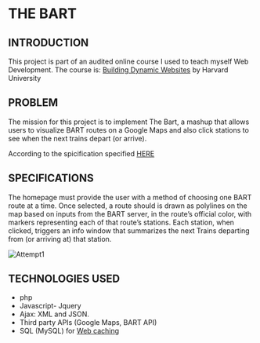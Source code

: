 # THE BART

## INTRODUCTION
This project is part of an audited online course I used to teach myself Web Development. The course is: [Building Dynamic Websites](http://cs75.tv/2012/summer/) by Harvard University

## PROBLEM
The mission for this project is to implement The Bart, a mashup that allows users to visualize BART routes on a Google Maps and also click stations to see when the next trains depart (or arrive).

According to the spicification specified [HERE](http://cdn.cs75.net/2012/summer/projects/2/project2.pdf)

## SPECIFICATIONS
The homepage must provide the user with a method of choosing one BART route at a time. Once selected, a route should is drawn as polylines on the map based on inputs from the BART server, in the route’s official color, with markers representing each of that route’s stations. Each station, when clicked, triggers an info window that summarizes the next Trains departing from (or arriving at) that station.

![Attempt1](https://pro2-bar.myportfolio.com/v1/assets/2f8130c4f42d2cd607ed05630331d80c/ee2405bf-40c3-460d-8721-c9cee8d0400d.jpeg?h=e857cba59f61c4ec673a77e5209078d4)


## TECHNOLOGIES USED

*	php
*	Javascript- Jquery
*	Ajax: XML and JSON.
*	Third party APIs (Google Maps, BART API)
*	SQL (MySQL) for [Web caching](https://en.wikipedia.org/wiki/Web_cache)

